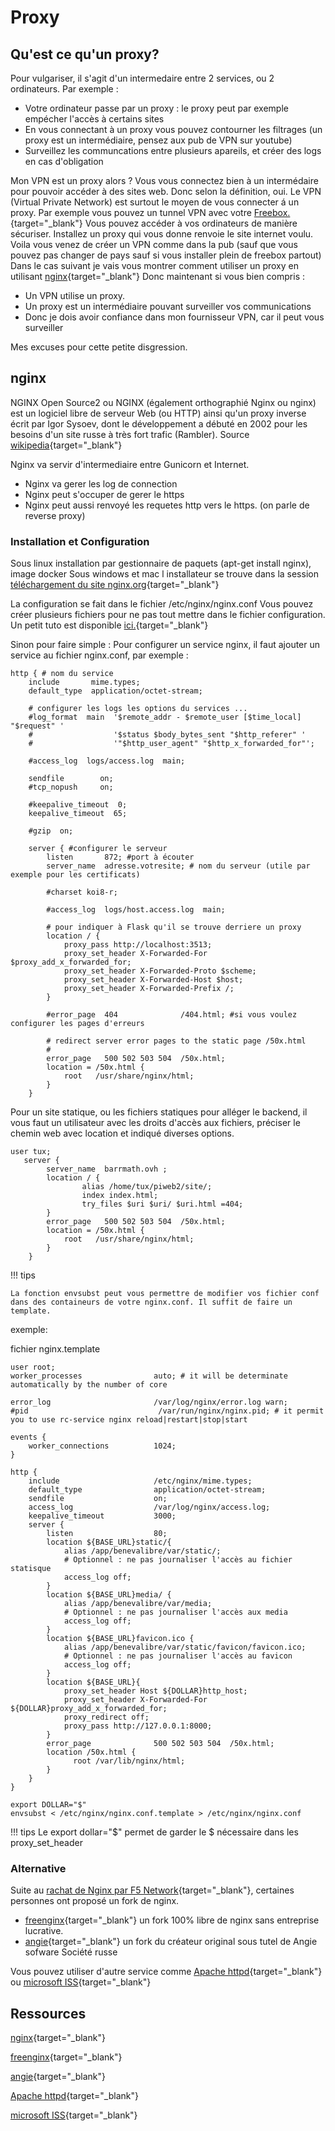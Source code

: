 # Proxy

## Qu'est ce qu'un proxy?

Pour vulgariser, il s'agit d'un intermedaire entre 2 services, ou 2 ordinateurs.
Par exemple :

- Votre ordinateur passe par un proxy : le proxy peut par exemple empécher l'accès à certains sites
- En vous connectant à un proxy vous pouvez contourner les filtrages (un proxy est un intermédiaire, pensez aux pub de VPN sur youtube)
- Surveillez les communcations entre plusieurs apareils, et créer des logs en cas d'obligation


Mon VPN est un proxy alors ?
Vous vous connectez bien à un intermédaire pour pouvoir accéder à des sites web. Donc selon la définition, oui.
Le VPN (Virtual Private Network) est surtout le moyen de vous connecter á un proxy.
Par exemple vous pouvez un tunnel VPN avec votre [Freebox.](https://www.actusfree.fr/vpn-freebox/){target="_blank"}
Vous pouvez accéder à vos ordinateurs de manière sécuriser. Installez un proxy qui vous donne renvoie le site internet voulu. 
Voila vous venez de créer un VPN comme dans la pub (sauf que vous pouvez pas changer de pays sauf si vous installer plein de freebox partout)
Dans le cas suivant je vais vous montrer comment utiliser un proxy en utilisant [nginx](https://nginx.org/en/){target="_blank"}
Donc maintenant si vous bien compris :

- Un VPN utilise un proxy.
- Un proxy est un intermédiaire pouvant surveiller vos communications
- Donc je dois avoir confiance dans mon fournisseur VPN, car il peut vous surveiller

Mes excuses pour cette petite disgression.

## nginx

NGINX Open Source2 ou NGINX (également orthographié Nginx ou nginx) est un logiciel libre de serveur Web (ou HTTP) 
ainsi qu'un proxy inverse écrit par Igor Sysoev, dont le développement a débuté en 2002 pour les besoins d'un site russe 
à très fort trafic (Rambler). Source [wikipedia](https://fr.wikipedia.org/wiki/NGINX){target="_blank"}

Nginx va servir d'intermediaire entre Gunicorn et Internet.

- Nginx va gerer les log de connection
- Nginx peut s'occuper de gerer le https
- Nginx peut aussi renvoyé les requetes http vers le https. (on parle de reverse proxy)

### Installation et Configuration

Sous linux installation par gestionnaire de paquets (apt-get install nginx), image docker
Sous windows et mac l installateur se trouve dans la session 
[téléchargement du site nginx.org](https://nginx.org/en/download.html){target="_blank"}

La configuration se fait dans le fichier /etc/nginx/nginx.conf
Vous pouvez créer plusieurs fichiers pour ne pas tout mettre dans le fichier configuration.
Un petit tuto est disponible [ici.](https://www.malekal.com/nginx-comment-activer-un-site-avec-sites-enabled-ou-nginx-modsite/){target="_blank"}

Sinon pour faire simple :
Pour configurer un service nginx, il faut ajouter un service au fichier nginx.conf, par exemple :

```nginx
http { # nom du service
    include       mime.types;
    default_type  application/octet-stream;

    # configurer les logs les options du services ...
    #log_format  main  '$remote_addr - $remote_user [$time_local] "$request" '
    #                  '$status $body_bytes_sent "$http_referer" '
    #                  '"$http_user_agent" "$http_x_forwarded_for"';

    #access_log  logs/access.log  main;

    sendfile        on;
    #tcp_nopush     on;

    #keepalive_timeout  0;
    keepalive_timeout  65;

    #gzip  on;

    server { #configurer le serveur
        listen       872; #port à écouter
        server_name  adresse.votresite; # nom du serveur (utile par exemple pour les certificats)

        #charset koi8-r;

        #access_log  logs/host.access.log  main;
        
        # pour indiquer à Flask qu'il se trouve derriere un proxy
        location / {
            proxy_pass http://localhost:3513;
            proxy_set_header X-Forwarded-For $proxy_add_x_forwarded_for;
            proxy_set_header X-Forwarded-Proto $scheme;
            proxy_set_header X-Forwarded-Host $host;
            proxy_set_header X-Forwarded-Prefix /;
        }

        #error_page  404              /404.html; #si vous voulez configurer les pages d'erreurs

        # redirect server error pages to the static page /50x.html
        #
        error_page   500 502 503 504  /50x.html;
        location = /50x.html {   
            root   /usr/share/nginx/html;
        }
    }
```

Pour un site statique, ou les fichiers statiques pour alléger le backend, il vous faut un utilisateur avec les droits d'accès aux fichiers, préciser le chemin web avec location et indiqué diverses options.

```nginx
user tux;
   server {
        server_name  barrmath.ovh ;
        location / {
                alias /home/tux/piweb2/site/;
                index index.html;
                try_files $uri $uri/ $uri.html =404;
        }
        error_page   500 502 503 504  /50x.html;
        location = /50x.html {
            root   /usr/share/nginx/html;
        }
    }

```

!!! tips

    La fonction envsubst peut vous permettre de modifier vos fichier conf dans des containeurs de votre nginx.conf. Il suffit de faire un template.

exemple:

fichier nginx.template

```nginx
user root;
worker_processes                auto; # it will be determinate automatically by the number of core

error_log                       /var/log/nginx/error.log warn;
#pid                             /var/run/nginx/nginx.pid; # it permit you to use rc-service nginx reload|restart|stop|start

events {
    worker_connections          1024;
}

http {
    include                     /etc/nginx/mime.types;
    default_type                application/octet-stream;
    sendfile                    on;
    access_log                  /var/log/nginx/access.log;
    keepalive_timeout           3000;
    server {
        listen                  80;
        location ${BASE_URL}static/{
            alias /app/benevalibre/var/static/;
            # Optionnel : ne pas journaliser l'accès au fichier statisque
            access_log off;
        }
        location ${BASE_URL}media/ {
            alias /app/benevalibre/var/media;
            # Optionnel : ne pas journaliser l'accès aux media
            access_log off;
        }
        location ${BASE_URL}favicon.ico {
            alias /app/benevalibre/var/static/favicon/favicon.ico;
            # Optionnel : ne pas journaliser l'accès au favicon
            access_log off;
        }
        location ${BASE_URL}{
            proxy_set_header Host ${DOLLAR}http_host;
            proxy_set_header X-Forwarded-For ${DOLLAR}proxy_add_x_forwarded_for;
            proxy_redirect off;
            proxy_pass http://127.0.0.1:8000;
        }
        error_page              500 502 503 504  /50x.html;
        location /50x.html {
              root /var/lib/nginx/html;
        }
    }
}
```

```shell
export DOLLAR="$"
envsubst < /etc/nginx/nginx.conf.template > /etc/nginx/nginx.conf
```

!!! tips
    Le export dollar="$" permet de garder le $ nécessaire dans les proxy_set_header


### Alternative

Suite au [rachat de Nginx par F5 Network](https://www.lemagit.fr/actualites/252459426/Nginx-tombe-dans-le-giron-de-F5-Networks-pour-670-millions-de-dollars){target="_blank"}, certaines personnes ont proposé un fork de nginx.

- [freenginx](https://freenginx.org/){target="_blank"} un fork 100% libre de nginx sans entreprise lucrative.
- [angie](https://en.angie.software/){target="_blank"} un fork du créateur original sous tutel de Angie sofware Société russe

Vous pouvez utiliser d'autre service comme [Apache httpd](https://httpd.apache.org/){target="_blank"}
ou [microsoft ISS](https://learn.microsoft.com/fr-fr/iis/get-started/introduction-to-iis/iis-web-server-overview){target="_blank"} 

## Ressources

[nginx](https://nginx.org/en/){target="_blank"}

[freenginx](https://freenginx.org/){target="_blank"}

[angie](https://en.angie.software/){target="_blank"}

[Apache httpd](https://httpd.apache.org/){target="_blank"}

[microsoft ISS](https://learn.microsoft.com/fr-fr/iis/get-started/introduction-to-iis/iis-web-server-overview){target="_blank"}